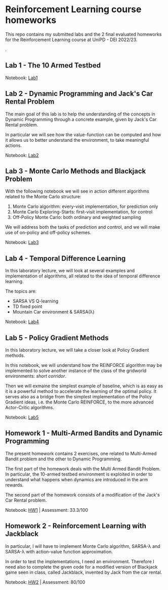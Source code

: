 # Reinforcement Learning course homeworks
This repo contains my submitted labs and the 2 final evaluated homeworks for the Reinforcement Learning course at UniPD - DEI 2022/23.

.

## Lab 1 - The 10 Armed Testbed

Notebook: [Lab1](https://github.com/stefanobinotto/Reinforcement-Learning-course/tree/main/lab1)

## Lab 2 - Dynamic Programming and Jack's Car Rental Problem

The main goal of this lab is to help the understanding of the concepts in Dynamic Programming through a concrete example, given by Jack's Car Rental problem.

In particular we will see how the value-function can be computed and how it allows us to better understand the environment, to take meaningful actions.

Notebook: [Lab2](https://github.com/stefanobinotto/Reinforcement-Learning-course/tree/main/lab2)

## Lab 3 - Monte Carlo Methods and Blackjack Problem

With the following notebook we will see in action different algorithms related to the Monte Carlo structure:
1. Monte Carlo algorithm: every-visit implementation, for prediction only
2. Monte Carlo Exploring-Starts: first-visit implementation, for control
3. Off-Policy Monte Carlo: both ordinary and weighted sampling

We will address both the tasks of prediction and control, and we will make use of on-policy and off-policy schemes.

Notebook: [Lab3](https://github.com/stefanobinotto/Reinforcement-Learning-course/tree/main/lab3)

## Lab 4 - Temporal Difference Learning

In this laboratory lecture, we will look at several examples and implementation of algorithms, all related to the idea of temporal difference learning.

The topics are:
- SARSA VS Q-learning
- TD fixed point
- Mountain Car environment & SARSA(λ)

Notebook: [Lab4](https://github.com/stefanobinotto/Reinforcement-Learning-course/tree/main/lab4)

## Lab 5 - Policy Gradient Methods

In this laboratory lecture, we will take a closer look at Policy Gradient methods.

In this notebook, we will understand how the REINFORCE algorithm may be implemented to solve another instance of the class of the gridworld environments: *short corridor*.

Then we will exmaine the simplest example of baseline, which is as easy as it is a powerful method to accelerate the learning of the optimal policy. It serves also as a bridge from the simplest implementation of the Policy Gradient ideas, i.e. the Monte Carlo REINFORCE, to the more advanced Actor-Critic algorithms.

Notebook: [Lab5](https://github.com/stefanobinotto/Reinforcement-Learning-course/tree/main/lab5)

## Homework 1 - Multi-Armed Bandits and Dynamic Programming

The present homework contains 2 exercises, one related to Multi-Armed Bandit problem and the other to Dynamic Programming.

The first part of the homework deals with the Multi Armed Bandit Problem. In particular, the 10-armed testbed environment is exploited in order to understand what happens when dynamics are introduced in the arm rewards.

The second part of the homework consists of a modification of the Jack's Car Rental problem.

Notebook: [HW1](https://github.com/stefanobinotto/Reinforcement-Learning-course/blob/main/homework_projects/2052421_binotto_stefano_hw01.ipynb) | Assessment: 33.3/100

## Homework 2 - Reinforcement Learning with Jackblack

In particular, I will have to implement Monte Carlo algorithm, SARSA-λ and SARSA-λ with action-value function approximation.

In order to test the implementations, I need an environment. Therefore I need also to complete the given code for a modified version of Blackjack game seen in class, called Jackblack, invented by Jack from the car rental.

Notebook: [HW2](https://github.com/stefanobinotto/Reinforcement-Learning-course/blob/main/homework_projects/2052421_binotto_stefano_hw02.ipynb) | Assessment: 80/100
